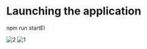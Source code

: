 # Launching the application
npm run startEl


![2](https://user-images.githubusercontent.com/60759188/157302084-8003ea3f-8da2-486d-ad54-2b3b3b998bb8.jpeg)
![1](https://user-images.githubusercontent.com/60759188/157302109-6d191ee9-4980-42e9-9a43-0ff8489d7ff9.jpeg)
